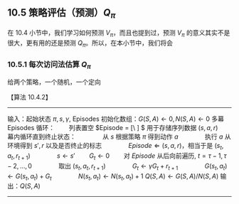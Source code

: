 ## 10.5 策略评估（预测）$Q_\pi$

在 10.4 小节中，我们学习如何预测 $V_\pi$，而且也提到过，预测 $V_\pi$ 的意义其实不是很大，更有用的还是预测 $Q_\pi$。所以，在本小节中，我们将会


### 10.5.1 每次访问法估算 $Q_\pi$


给两个策略，一个随机，一个定向

【算法 10.4.2】

---

输入：起始状态 $\pi,s,\gamma$, Episodes
初始化数组：$G(S,A) \leftarrow 0, N(S,A) \leftarrow 0$
多幕 Episodes 循环：
　　列表置空 $Episode = [\ ] $ 用于存储序列数据 $(s,a,r)$
　　幕内循环直到终止状态：
　　　　从 $s$ 根据策略 $\pi$ 得到动作 $a$
　　　　执行 $a$ 从环境得到 $s',r$ 以及是否终止的标志
　　　　$Episode \Leftarrow (s,a,r)$，相当于是 $(s_t,a_t,r_{t+1})$
　　　　$s \leftarrow s'$
　　$G_t \leftarrow 0$
　　对 $Episode$ 从后向前遍历, $t=\tau-1,\tau-2,...,0$
　　　　取出 $(s_t,a_t,r_{t+1})$
　　　　$G_t \leftarrow \gamma G_t+r_{t+1}$
　　　　$G(s_t,a_t) \leftarrow G(s_t,a_t)+G_t$
　　　　$N(s_t,a_t) \leftarrow N(s_t,a_t)+1$
$Q(S,A) \leftarrow G(S,A) / N(S,A)$
输出：$Q(S,A)$

---

